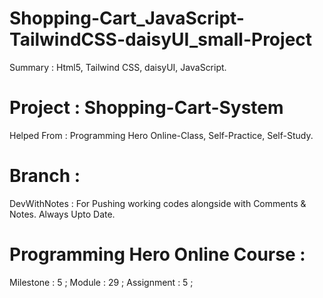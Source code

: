 # Shopping-Cart_JavaScript-TailwindCSS-daisyUI_small-Project 
Summary : Html5, Tailwind CSS, daisyUI, JavaScript. 


# Project : Shopping-Cart-System 


Helped From : Programming Hero Online-Class, Self-Practice, Self-Study. 


# Branch : 
DevWithNotes : For Pushing working codes alongside with Comments & Notes. Always Upto Date. 


# Programming Hero Online Course : 
Milestone : 5 ; 
Module : 29 ; 
Assignment : 5 ; 
